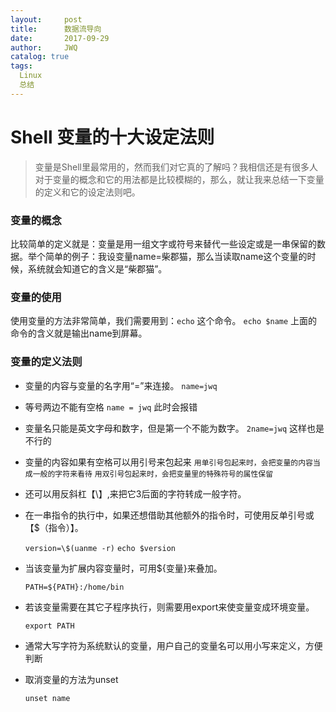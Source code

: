 ```yaml
---
layout:     post
title:      数据流导向
date:       2017-09-29
author:     JWQ
catalog: true
tags:
  Linux
  总结
---
```


# Shell 变量的十大设定法则

> 变量是Shell里最常用的，然而我们对它真的了解吗？我相信还是有很多人对于变量的概念和它的用法都是比较模糊的，那么，就让我来总结一下变量的定义和它的设定法则吧。

### 变量的概念

比较简单的定义就是：变量是用一组文字或符号来替代一些设定或是一串保留的数据。举个简单的例子：我设变量name=柴郡猫，那么当读取name这个变量的时候，系统就会知道它的含义是“柴郡猫”。

### 变量的使用

使用变量的方法非常简单，我们需要用到：`echo` 这个命令。
`echo $name`
上面的命令的含义就是输出name到屏幕。

### 变量的定义法则

* 变量的内容与变量的名字用“=”来连接。
  `name=jwq`

* 等号两边不能有空格
    `name = jwq`
    此时会报错

* 变量名只能是英文字母和数字，但是第一个不能为数字。
    `2name=jwq`
    这样也是不行的

* 变量的内容如果有空格可以用引号来包起来
    `用单引号包起来时，会把变量的内容当成一般的字符来看待`
    `用双引号包起来时，会把变量里的特殊符号的属性保留`

* 还可以用反斜杠【\】,来把它3后面的字符转成一般字符。

* 在一串指令的执行中，如果还想借助其他额外的指令时，可使用反单引号或【$（指令）】。
 
    `version=\$(uanme -r)`
    `echo $version`

* 当该变量为扩展内容变量时，可用${变量}来叠加。

    `PATH=${PATH}:/home/bin`
    
* 若该变量需要在其它子程序执行，则需要用export来使变量变成环境变量。

    `export PATH`
    
* 通常大写字符为系统默认的变量，用户自己的变量名可以用小写来定义，方便判断

* 取消变量的方法为unset

    `unset name`
    
